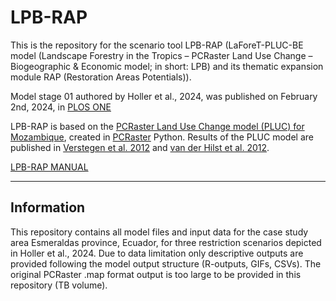 # LPB-RAP

This is the repository for the scenario tool LPB-RAP (LaForeT-PLUC-BE model (Landscape Forestry in the Tropics – PCRaster Land Use Change – Biogeographic & Economic model; in short: LPB) and its thematic expansion module RAP (Restoration Areas Potentials)). 

Model stage 01 authored by Holler et al., 2024, was published on February 2nd, 2024, in [PLOS ONE](https://journals.plos.org/plosone/article?id=10.1371/journal.pone.0297439)

LPB-RAP is based on the [PCRaster Land Use Change model (PLUC) for Mozambique](https://github.com/JudithVerstegen/PLUC_Mozambique), created in [PCRaster](http://pcraster.geo.uu.nl/) Python. Results of the PLUC model are published in [Verstegen et al. 2012](https://doi.org/10.1016%2Fj.compenvurbsys.2011.08.003) and [van der Hilst et al. 2012](https://doi.org/10.1111/j.1757-1707.2011.01147.x).

[LPB-RAP MANUAL](https://docs.google.com/document/d/1vBGS85Zng6-7PxjfsRx1r1kLTQsnpZikvcdYsh2Za34/edit?usp=sharing)

---------------

## Information

This repository contains all model files and input data for the case study area Esmeraldas province, Ecuador, for three restriction scenarios depicted in Holler et al., 2024. Due to data limitation only descriptive outputs are provided following the model output structure (R-outputs, GIFs, CSVs). The original PCRaster .map format output is too large to be provided in this repository (TB volume).

